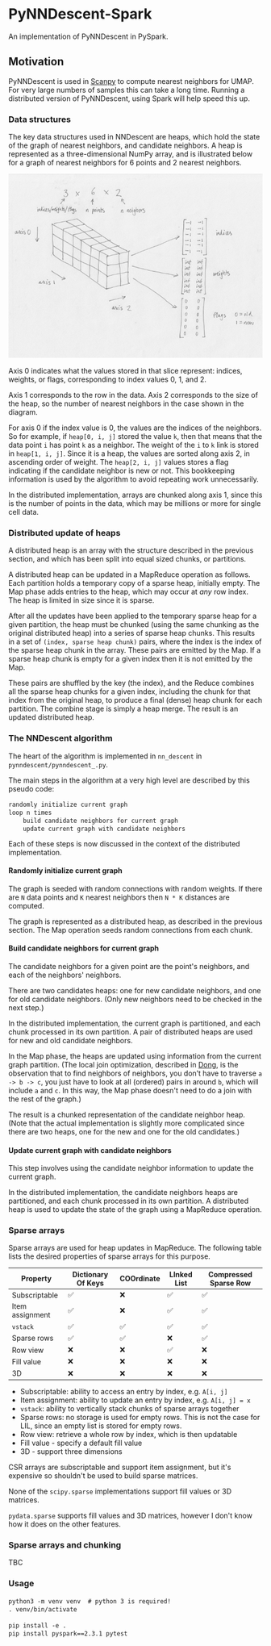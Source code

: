 # PyNNDescent-Spark

An implementation of PyNNDescent in PySpark.

## Motivation

PyNNDescent is used in [Scanpy] to compute nearest neighbors for UMAP. For very large
numbers of samples this can take a long time. Running a distributed version of
PyNNDescent, using Spark will help speed this up.

### Data structures

The key data structures used in NNDescent are heaps, which hold the state of the
graph of nearest neighbors, and candidate neighbors. A heap is represented as a
three-dimensional NumPy array, and is illustrated below for a graph of nearest
neighbors for 6 points and 2 nearest neighbors.

![Heap](heap.png)

Axis 0 indicates what the values stored in that slice represent: indices, weights,
or flags, corresponding to index values 0, 1, and 2.

Axis 1 corresponds to the row in the data. Axis 2 corresponds to the size of the
heap, so the number of nearest neighbors in the case shown in the diagram.

For axis 0 if the index value is 0, the values are the indices of the neighbors.
So for example, if `heap[0, i, j]` stored the value `k`, then that means that the data
point `i` has point `k` as a neighbor. The weight of the `i` to `k` link is
stored in `heap[1, i, j]`. Since it is a heap, the values are sorted along axis 2,
in ascending order of weight. The `heap[2, i, j]` values stores a flag indicating
if the candidate neighbor is new or not. This bookkeeping information is
used by the algorithm to avoid repeating work unnecessarily.

In the distributed implementation, arrays are chunked along axis 1, since this
is the number of points in the data, which may be millions or more for single cell
data.

### Distributed update of heaps

A distributed heap is an array with the structure described in the previous section,
and which has been split into equal sized chunks, or partitions.

A distributed heap can be updated in a MapReduce operation as follows. Each partition holds
a temporary copy of a sparse heap, initially empty. The Map phase adds entries
to the heap, which may occur at _any_ row index. The heap is limited in size since it
is sparse.

After all the updates have been applied to the temporary sparse heap for a given
partition, the heap must be chunked (using the same chunking as the original
distributed heap) into a series of sparse heap chunks. This results in a set of
`(index, sparse heap chunk)` pairs, where the index is the index of the sparse
heap chunk in the array. These pairs are emitted by the Map. If a sparse
heap chunk is empty for a given index then it is not emitted by the Map.

These pairs are shuffled by the key (the index), and the Reduce combines all the
sparse heap chunks for a given index, including the chunk for that index
from the original heap, to produce a final (dense) heap chunk for each partition.
The combine stage is simply a heap merge. The result is an updated distributed heap.

### The NNDescent algorithm

The heart of the algorithm is implemented in `nn_descent` in `pynndescent/pynndescent_.py`.

The main steps in the algorithm at a very high level are described by this pseudo code:

```
randomly initialize current graph
loop n times
    build candidate neighbors for current graph
    update current graph with candidate neighbors
```

Each of these steps is now discussed in the context of the distributed implementation.

#### Randomly initialize current graph

The graph is seeded with random connections with random weights. If there are
`N` data points and `K` nearest neighbors then `N * K` distances are computed.

The graph is represented as a distributed heap, as described in the previous
section. The Map operation seeds random connections from each chunk.

#### Build candidate neighbors for current graph

The candidate neighbors for a given point are the point's neighbors, and each of
the neighbors' neighbors.

There are two candidates heaps: one for new candidate neighbors, and one for old
candidate neighbors. (Only new neighbors need to be checked in the next step.)

In the distributed implementation, the current graph is partitioned, and each
chunk processed in its own partition. A pair of distributed heaps are used for
new and old candidate neighbors.

In the Map phase, the heaps are updated using information from the current graph
partition. (The local join optimization, described in [Dong], is the observation
that to find neighbors of neighbors, you don’t have to traverse `a -> b -> c`,
you just have to look at all (ordered) pairs in around `b`, which will include
`a` and `c`. In this way, the Map phase doesn't need to do a join with the rest
of the graph.)

The result is a chunked representation of the candidate neighbor heap. (Note that
the actual implementation is slightly more complicated since there are two heaps,
one for the new and one for the old candidates.)

#### Update current graph with candidate neighbors

This step involves using the candidate neighbor information to update the current
graph.

In the distributed implementation, the candidate neighbors heaps are partitioned,
and each chunk processed in its own partition. A distributed heap is used to
update the state of the graph using a MapReduce operation.

### Sparse arrays

Sparse arrays are used for heap updates in MapReduce. The following table
lists the desired properties of sparse arrays for this purpose.

| Property         | Dictionary Of Keys | COOrdinate         | LInked List        | Compressed Sparse Row |
| ---------------- | ------------------ | ------------------ | ------------------ | --------------------- |
| Subscriptable    | :white_check_mark: | :x:                | :white_check_mark: | :white_check_mark:    |
| Item assignment  | :white_check_mark: | :x:                | :white_check_mark: | :white_check_mark:    |
| `vstack`         | :white_check_mark: | :white_check_mark: | :white_check_mark: | :white_check_mark:    |
| Sparse rows      | :white_check_mark: | :white_check_mark: | :x:                | :white_check_mark:    |
| Row view         | :x:                | :x:                | :white_check_mark: | :x:                   |
| Fill value       | :x:                | :x:                | :x:                | :x:                   |
| 3D               | :x:                | :x:                | :x:                | :x:                   |

- Subscriptable: ability to access an entry by index, e.g. `A[i, j]`
- Item assignment: ability to update an entry by index, e.g. `A[i, j] = x`
- `vstack`: ability to vertically stack chunks of sparse arrays together
- Sparse rows: no storage is used for empty rows. This is not
the case for LIL, since an empty list is stored for empty rows.
- Row view: retrieve a whole row by index, which is then updatable
- Fill value - specify a default fill value
- 3D - support three dimensions

CSR arrays are subscriptable and support item assignment, but it's expensive
so shouldn't be used to build sparse matrices.

None of the `scipy.sparse` implementations support fill values or 3D matrices.

`pydata.sparse` supports fill values and 3D matrices, however I don't know how it does
on the other features.

### Sparse arrays and chunking

TBC

### Usage

```
python3 -m venv venv  # python 3 is required!
. venv/bin/activate

pip install -e .
pip install pyspark==2.3.1 pytest
```

[Dong]: http://www.cs.princeton.edu/cass/papers/www11.pdf
[Scanpy]: https://scanpy.readthedocs.io